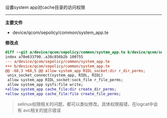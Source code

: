 设置system app对cache目录的访问权限

---

**主要文件**

* device/qcom/sepolicy/common/system_app.te

**修改点**

```diff
diff --git a/device/qcom/sepolicy/common/system_app.te b/device/qcom/sepolicy/common/system_app.te
index a70e633790..a38c856b2b 100755
--- a/device/qcom/sepolicy/common/system_app.te
+++ b/device/qcom/sepolicy/common/system_app.te
@@ -68,3 +68,5 @@ allow system_app RIDL_socket:dir r_dir_perms;
 unix_socket_connect(system_app, RIDL, RIDL)
 allow system_app RIDL_socket:sock_file r_file_perms;
 allow system_app sysfs:file write;
+allow system_app cache_file:dir create_dir_perms;
+allow system_app cache_file:file create_file_perms;

```

> selinux权限相关的问题，都可以类似修改。具体权限报错，在logcat中会有 avc相关的提示错误
